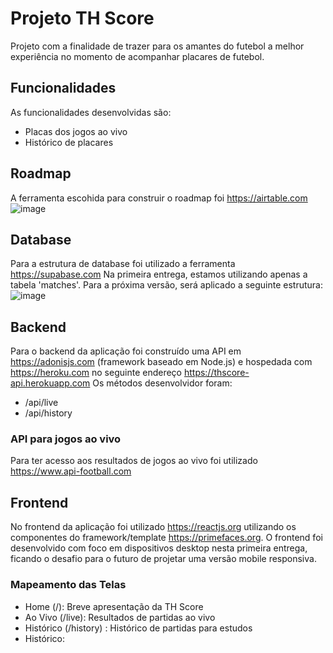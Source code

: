 # Projeto TH Score
Projeto com a finalidade de trazer para os amantes do futebol a melhor experiência no momento de acompanhar placares de futebol.


## Funcionalidades
As funcionalidades desenvolvidas são:
 - Placas dos jogos ao vivo
 - Histórico de placares


## Roadmap
A ferramenta escohida para construir o roadmap foi https://airtable.com
![image](https://user-images.githubusercontent.com/47663864/199133694-60889e69-0502-4a58-a5cd-ada57fc614ed.png)


## Database
Para a estrutura de database foi utilizado a ferramenta https://supabase.com
Na primeira entrega, estamos utilizando apenas a tabela 'matches'. Para a próxima versão, será aplicado a seguinte estrutura:
![image](https://user-images.githubusercontent.com/47663864/199134050-1a282656-e0d1-4a58-80e6-aef18ac88f6e.png)


## Backend
Para o backend da aplicação foi construído uma API em https://adonisjs.com (framework baseado em Node.js) e hospedada com https://heroku.com no seguinte endereço https://thscore-api.herokuapp.com 
Os métodos desenvolvidor foram:
- /api/live
- /api/history

### API para jogos ao vivo
Para ter acesso aos resultados de jogos ao vivo foi utilizado https://www.api-football.com


## Frontend
No frontend da aplicação foi utilizado https://reactjs.org utilizando os componentes do framework/template https://primefaces.org. O frontend foi desenvolvido com foco em dispositivos desktop nesta primeira entrega, ficando o desafio para o futuro de projetar uma versão mobile responsiva.

### Mapeamento das Telas
- Home (/): Breve apresentação da TH Score
- Ao Vivo (/live): Resultados de partidas ao vivo
- Histórico (/history) : Histórico de partidas para estudos
- Histórico:
